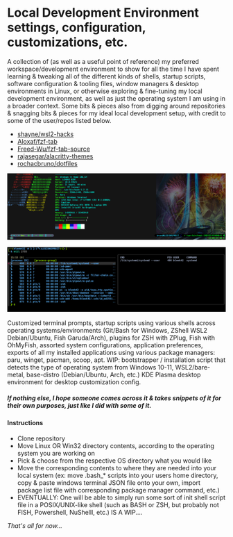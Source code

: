 # Local Development Environment settings, configuration, customizations, etc.

A collection of (as well as a useful point of reference) my preferred workspace/development environment to show for all the time I have spent learning & tweaking all of the different kinds of shells, startup scripts, software configuration & tooling files, window managers & desktop environments in Linux, or otherwise exploring & fine-tuning my local development environment, as well as just the operating system I am using in a broader context. Some bits & pieces also from digging around repositories & snagging bits & pieces for my ideal local development setup, with credit to some of the user/repos listed below.

- [shayne/wsl2-hacks](https://github.com/shayne/wsl2-hacks)
- [Aloxaf/fzf-tab](https://github.com/Aloxaf/fzf-tab)
- [Freed-Wu/fzf-tab-source](https://github.com/Freed-Wu/fzf-tab-source)
- [rajasegar/alacritty-themes](https://github.com/rajasegar/alacritty-themes)
- [rochacbruno/dotfiles](https://github.com/rochacbruno/dotfiles)

![Git-Bash, Windows w/ OhMyPosh & NeoFetch](/images/msys-git-bash-neofetch.png " Git-Bash For Windows (MSYS:MINGW6)")

 ![WSL-Kali-FZF-kill](/images/kali-zsh-fzf.png "WSL2/Kali-Linux ZSH Prompt w/ FZF integration, completions")

Customized terminal prompts, startup scripts using various shells across operating systems/environments (Git/Bash for Windows, ZShell WSL2 Debian/Ubuntu, Fish Garuda/Arch), plugins for ZSH with ZPlug, Fish with OhMyFish, assorted system configurations, application preferences, exports of all my installed applications using various package managers: paru, winget, pacman, scoop, apt.
WIP: bootstrapper / installation script that detects the type of operating system from Windows 10-11, WSL2/bare-metal, base-distro (Debian/Ubuntu, Arch, etc.) KDE Plasma desktop environment for desktop customization config.

##### If nothing else, I hope someone comes across it & takes snippets of it for their own purposes, just like I did with some of it.

#### Instructions

- Clone repository
- Move Linux OR Win32 directory contents, according to the operating system you are working on
- Pick & choose from the respective OS directory what you would like
- Move the corresponding contents to where they are needed into your local system (ex:  move .bash_* scripts into your users home directory, copy & paste windows terminal JSON file onto your own, import package list file with corresponding package manager command, etc.)
- EVENTUALLY: One will be able to simply run some sort of init shell script file in a POSIX/UNIX-like shell (such as BASH or ZSH, but probably not FISH, Powershell, NuShelll, etc.) IS A WIP....

_That's all for now..._
